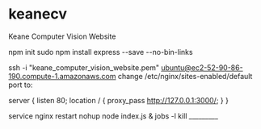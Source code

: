 # keanecv
Keane Computer Vision Website

npm init
sudo npm install express --save --no-bin-links

ssh -i "keane_computer_vision_website.pem" ubuntu@ec2-52-90-86-190.compute-1.amazonaws.com
change /etc/nginx/sites-enabled/default port to:

server {
    listen 80;
    location / {
        proxy_pass http://127.0.0.1:3000/;
    }
}

service nginx restart
nohup node index.js &
jobs -l
kill _________

